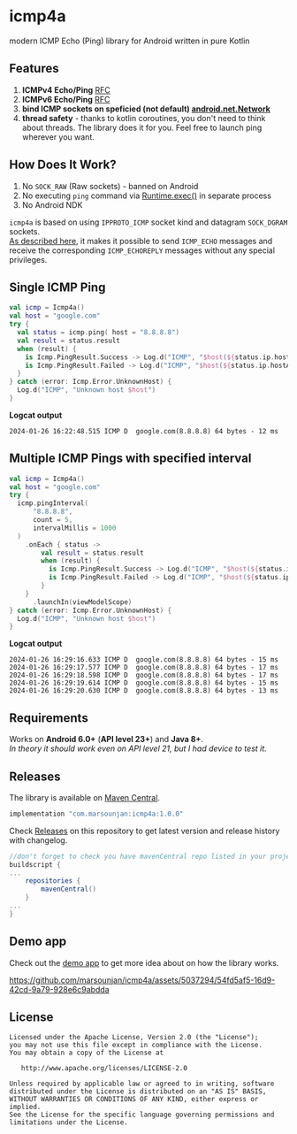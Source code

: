 icmp4a
======
modern ICMP Echo (Ping) library for Android written in pure Kotlin

Features
------
1. **ICMPv4 Echo/Ping** [RFC][rfcIcmpV4]
2. **ICMPv6 Echo/Ping** [RFC][rfcIcmpV6]
3. **bind ICMP sockets on speficied (not default) [android.net.Network][androidNetwork]**
4. **thread safety** - thanks to kotlin coroutines, you don't need to think about threads. The library does it for you. Feel free to launch ping wherever you want.

How Does It Work?
------
1. No `SOCK_RAW` (Raw sockets) - banned on Android
2. No executing `ping` command via [Runtime.exec()](https://developer.android.com/reference/java/lang/Runtime#exec(java.lang.String[])) in separate process
3. No Android NDK


`icmp4a` is based on using `IPPROTO_ICMP` socket kind and datagram `SOCK_DGRAM` sockets.\
[As described here][icmpProtoSocketKind], it makes it possible to send `ICMP_ECHO` messages and receive the corresponding `ICMP_ECHOREPLY` messages without any special privileges.


Single ICMP Ping
------

```kotlin
val icmp = Icmp4a()
val host = "google.com"
try {
  val status = icmp.ping( host = "8.8.8.8")
  val result = status.result
  when (result) {
    is Icmp.PingResult.Success -> Log.d("ICMP", "$host(${status.ip.hostAddress}) ${result.packetSize} bytes - ${result.ms} ms")
    is Icmp.PingResult.Failed -> Log.d("ICMP", "$host(${status.ip.hostAddress}) Failed: ${result.message}")
  }
} catch (error: Icmp.Error.UnknownHost) {
  Log.d("ICMP", "Unknown host $host")
}
```
**Logcat output**
```logcat
2024-01-26 16:22:48.515 ICMP D  google.com(8.8.8.8) 64 bytes - 12 ms
```

Multiple ICMP Pings with specified interval
------
```kotlin
val icmp = Icmp4a()
val host = "google.com"
try {
  icmp.pingInterval(
      "8.8.8.8",
      count = 5,
      intervalMillis = 1000
  )
    .onEach { status ->
        val result = status.result
        when (result) {
          is Icmp.PingResult.Success -> Log.d("ICMP", "$host(${status.ip.hostAddress}) ${result.packetSize} bytes - ${result.ms} ms")
          is Icmp.PingResult.Failed -> Log.d("ICMP", "$host(${status.ip.hostAddress}) Failed: ${result.message}")
        }
    }
      .launchIn(viewModelScope)
} catch (error: Icmp.Error.UnknownHost) {
  Log.d("ICMP", "Unknown host $host")
}
```
**Logcat output**
```
2024-01-26 16:29:16.633 ICMP D  google.com(8.8.8.8) 64 bytes - 15 ms
2024-01-26 16:29:17.577 ICMP D  google.com(8.8.8.8) 64 bytes - 17 ms
2024-01-26 16:29:18.598 ICMP D  google.com(8.8.8.8) 64 bytes - 17 ms
2024-01-26 16:29:19.614 ICMP D  google.com(8.8.8.8) 64 bytes - 15 ms
2024-01-26 16:29:20.630 ICMP D  google.com(8.8.8.8) 64 bytes - 13 ms
```

Requirements
------------

Works on **Android 6.0+** (**API level 23+**) and **Java 8+**.\
*In theory it should work even on API level 21, but I had device to test it.*

Releases
--------

The library is available on [Maven Central][mavenCentralIcmp4a].

```groovy
implementation "com.marsounjan:icmp4a:1.0.0"
```
Check [Releases][releases] on this repository to get latest version and release history with changelog.

```groovy
//don't forget to check you have mavenCentral repo listed in your project build.gradle
buildscript {
...
    repositories {
        mavenCentral()
    }
...
}
```

Demo app
------
Check out the [demo app](/demo) to get more idea about on how the library works.

https://github.com/marsounjan/icmp4a/assets/5037294/54fd5af5-16d9-42cd-9a79-928e6c9abdda


License
-------

```
Licensed under the Apache License, Version 2.0 (the "License");
you may not use this file except in compliance with the License.
You may obtain a copy of the License at

   http://www.apache.org/licenses/LICENSE-2.0

Unless required by applicable law or agreed to in writing, software
distributed under the License is distributed on an "AS IS" BASIS,
WITHOUT WARRANTIES OR CONDITIONS OF ANY KIND, either express or implied.
See the License for the specific language governing permissions and
limitations under the License.
```

 [releases]: https://github.com/marsounjan/icmp4a/releases
 [mavenCentralIcmp4a]: https://search.maven.org/artifact/com.marsounjan/icmp4a/1.0.0/aar
 [icmpProtoSocketKind]: https://lwn.net/Articles/443051
 [rfcIcmpV4]: https://datatracker.ietf.org/doc/html/rfc792
 [rfcIcmpV6]: https://datatracker.ietf.org/doc/html/rfc4443
 [androidNetwork]: https://developer.android.com/reference/android/net/Network
